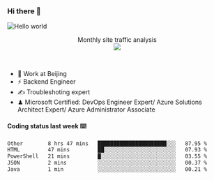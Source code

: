 ### Hi there 👋

<img src="https://raw.githubusercontent.com/sagar-viradiya/sagar-viradiya/master/resources/banner.png" alt="Hello world">
<p align="center"> 
 Monthly site traffic analysis <br/>
  <img src="https://profile-counter.glitch.me/youszoe/count.svg" />
</p>
<br/>

- 🍻 Work at Beijing 
- ⚡ Backend Engineer
- ✍️ Troubleshoting expert
- ♟  Microsoft Certified: DevOps Engineer Expert/ Azure Solutions Architect Expert/ Azure Administrator Associate

#### Coding status last week ⌨️

<!--START_SECTION:waka-->

```txt
Other        8 hrs 47 mins   ██████████████████████░░░   87.95 %
HTML         47 mins         ██░░░░░░░░░░░░░░░░░░░░░░░   07.93 %
PowerShell   21 mins         █░░░░░░░░░░░░░░░░░░░░░░░░   03.55 %
JSON         2 mins          ░░░░░░░░░░░░░░░░░░░░░░░░░   00.37 %
Java         1 min           ░░░░░░░░░░░░░░░░░░░░░░░░░   00.21 %
```

<!--END_SECTION:waka-->

<br/>
<center><img src="http://ghchart.rshah.org/409ba5/yousazoe" alt="" /></center>


